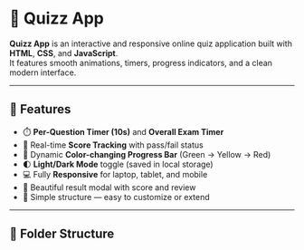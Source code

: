 # 🧠 Quizz App

**Quizz App** is an interactive and responsive online quiz application built with **HTML**, **CSS**, and **JavaScript**.  
It features smooth animations, timers, progress indicators, and a clean modern interface.

---

## 🌟 Features

- ⏱️ **Per-Question Timer (10s)** and **Overall Exam Timer**
- 🎯 Real-time **Score Tracking** with pass/fail status
- 🌈 Dynamic **Color-changing Progress Bar** (Green → Yellow → Red)
- 🌓 **Light/Dark Mode** toggle (saved in local storage)
- 💻 Fully **Responsive** for laptop, tablet, and mobile
- 💬 Beautiful result modal with score and review
- 🧩 Simple structure — easy to customize or extend

---

## 📁 Folder Structure

